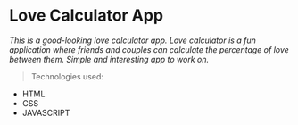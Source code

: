 # Love Calculator App

<!-- Image -->

*This is a good-looking love calculator app. Love calculator is a fun application where friends and couples can calculate the percentage of love between them. Simple and interesting app to work on.*

> Technologies used: 

- HTML
- CSS
- JAVASCRIPT
